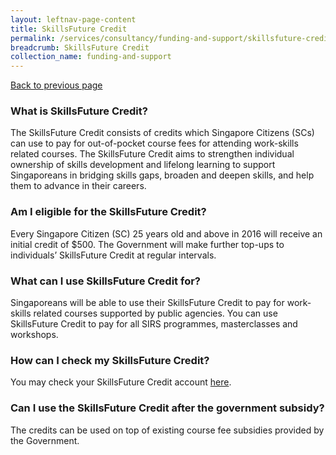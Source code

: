 ```yaml
---
layout: leftnav-page-content
title: SkillsFuture Credit
permalink: /services/consultancy/funding-and-support/skillsfuture-credit
breadcrumb: SkillsFuture Credit
collection_name: funding-and-support
---
```

<a href="#" onclick="history.go(-1)">Back to previous page</a><br>
<h3>What is SkillsFuture Credit?</h3>

The SkillsFuture Credit consists of credits which Singapore Citizens (SCs) can use to pay for out-of-pocket course fees for attending work-skills related courses. The SkillsFuture Credit aims to strengthen individual ownership of skills development and lifelong learning to support Singaporeans in bridging skills gaps, broaden and deepen skills, and help them to advance in their careers.

<h3>Am I eligible for the SkillsFuture Credit?</h3>

Every Singapore Citizen (SC) 25 years old and above in 2016 will receive an initial credit of $500. The Government will make further top-ups to individuals’ SkillsFuture Credit at regular intervals.

<h3>What can I use SkillsFuture Credit for?</h3>

Singaporeans will be able to use their SkillsFuture Credit to pay for work-skills related courses supported by public agencies. You can use SkillsFuture Credit to pay for all SIRS programmes, masterclasses and workshops.

<h3>How can I check my SkillsFuture Credit?</h3>

You may check your SkillsFuture Credit account <a href="http://www.skillsfuture.sg/credit" target="_blank">here</a>.

<h3>Can I use the SkillsFuture Credit after the government subsidy?</h3>

The credits can be used on top of existing course fee subsidies provided by the Government.

